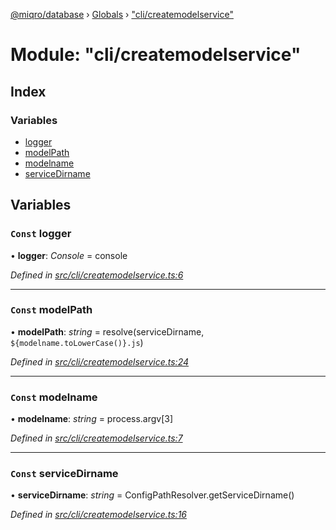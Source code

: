 [@miqro/database](../README.md) › [Globals](../globals.md) › ["cli/createmodelservice"](_cli_createmodelservice_.md)

# Module: "cli/createmodelservice"

## Index

### Variables

* [logger](_cli_createmodelservice_.md#const-logger)
* [modelPath](_cli_createmodelservice_.md#const-modelpath)
* [modelname](_cli_createmodelservice_.md#const-modelname)
* [serviceDirname](_cli_createmodelservice_.md#const-servicedirname)

## Variables

### `Const` logger

• **logger**: *Console* = console

*Defined in [src/cli/createmodelservice.ts:6](https://github.com/claukers/miqro-sequelize/blob/aaa7286/src/cli/createmodelservice.ts#L6)*

___

### `Const` modelPath

• **modelPath**: *string* = resolve(serviceDirname, `${modelname.toLowerCase()}.js`)

*Defined in [src/cli/createmodelservice.ts:24](https://github.com/claukers/miqro-sequelize/blob/aaa7286/src/cli/createmodelservice.ts#L24)*

___

### `Const` modelname

• **modelname**: *string* = process.argv[3]

*Defined in [src/cli/createmodelservice.ts:7](https://github.com/claukers/miqro-sequelize/blob/aaa7286/src/cli/createmodelservice.ts#L7)*

___

### `Const` serviceDirname

• **serviceDirname**: *string* = ConfigPathResolver.getServiceDirname()

*Defined in [src/cli/createmodelservice.ts:16](https://github.com/claukers/miqro-sequelize/blob/aaa7286/src/cli/createmodelservice.ts#L16)*
